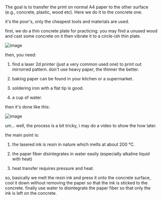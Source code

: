 
The goal is to transfer the print on normal A4 paper to the other surface (e.g., concrete, plastic, wood etc). Here we do it to the concrete one. 

it's the poor's, only the cheapest tools and materials are used. 

first, we do a thin concrete plate for practicing. you may find a unused wood and cast some concrete on it then vibrate it to a circle-ish thin plate. 

![image](https://github.com/user-attachments/assets/7b47f099-a436-41f3-a4d5-9733665cc43c)

then, you need: 

1) find a laser 2d printer (just a very common used one) to print out mirrorred pattern. don't use heavy paper, the thinner the better. 

2) baking paper can be found in your kitchen or a supermarket. 

3) soldering iron with a flat tip is good. 

4) a cup of water.

then it's done like this:

![image](https://github.com/user-attachments/assets/e1031eb1-a3ca-4708-a4d3-5ad9f84e3ccb)

um... well, the process is a bit tricky, i may do a video to show the how later. 

the main point is: 

1) the lasered ink is resin in nature which melts at about 200 ℃.

2) the paper fiber disintegrates in water easily (especially alkaline liquid with heat)

3) heat transfer requires pressure and heat. 

so, basically we melt the resin ink and press it onto the concrete surface, cool it down without removing the paper so that the ink is sticked to the concrete. finally use water to disintegrate the paper fiber so that only the ink is left on the concrete. 
